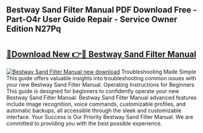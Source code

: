 ## Bestway Sand Filter Manual PDF Download Free - Part-O4r User Guide Repair - Service Owner Edition N27Pq

# <h2><a href="http://bc39051.oget.top/?id=Bestway+Sand+Filter+Manual">🔗Download New 👉🔴 Bestway Sand Filter Manual</a></h2>

[![Bestway Sand Filter Manual new download](https://i.imgur.com/5g1atiW.png)](http://bc39051.oget.top/?id=Bestway+Sand+Filter+Manual)
Troubleshooting Made Simple This guide offers valuable insights into troubleshooting common issues with your new Bestway Sand Filter Manual. Operating Instructions for Beginners This guide is designed for beginners to confidently operate your new Bestway Sand Filter Manual. Bestway Sand Filter Manual advanced features include image recognition, voice commands, customizable profiles, and automatic backups, all accessible through the sleek and customizable interface. Your Success is Our Priority Bestway Sand Filter Manual. We are committed to providing you with the best possible experience.
